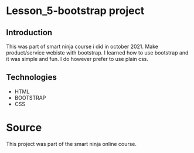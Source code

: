 # Lesson_5-bootstrap project

## Introduction

This was part of smart ninja course i did in october 2021. Make product/service webiste with bootstrap. 
I learned how to use bootstrap and it was simple and fun. I do however prefer to use plain css. 

## Technologies 
- HTML
- BOOTSTRAP
- CSS

# Source

This project was part of the smart ninja online course. 
